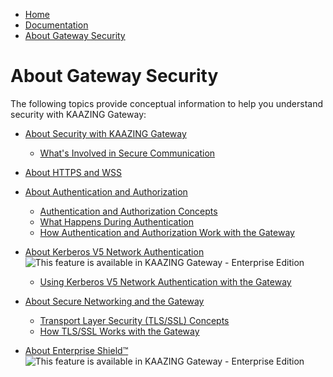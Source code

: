 -   [Home](../../index.md)
-   [Documentation](../index.md)
-   [About Gateway Security](../index.md#security)

About Gateway Security
================================================================================

The following topics provide conceptual information to help you understand security with KAAZING Gateway:

- [About Security with KAAZING Gateway](c_sec_security.md)
  - [What's Involved in Secure Communication](u_sec_client_gw_comm.md)

- [About HTTPS and WSS](c_sec_https_wss.md)
- [About Authentication and Authorization](o_aaa.md)
  - [Authentication and Authorization Concepts](c_aaa_aaa.md)
  - [What Happens During Authentication](u_aaa_gw_client_interactions.md)
  - [How Authentication and Authorization Work with the Gateway](u_aaa_implement.md)
- [About Kerberos V5 Network Authentication](c_aaa_kerberos.md) ![This feature is available in KAAZING Gateway - Enterprise Edition](images/enterprise-feature.png)
  - [Using Kerberos V5 Network Authentication with the Gateway](u_krb_config_kerberos.md)
- [About Secure Networking and the Gateway](o_sec_tls.md)
  - [Transport Layer Security (TLS/SSL) Concepts](c_tls.md)
  - [How TLS/SSL Works with the Gateway](u_tls_works.md)
- [About Enterprise Shield&trade;](../reverse-connectivity/o_rc_checklist.md#whatis) ![This feature is available in KAAZING Gateway - Enterprise Edition](images/enterprise-feature.png)


